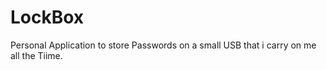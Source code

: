 # LockBox

Personal Application to store Passwords on a small USB that i carry on me all the Tiime.
